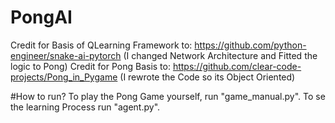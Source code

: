 # PongAI
Credit for Basis of QLearning Framework to: https://github.com/python-engineer/snake-ai-pytorch (I changed Network Architecture and Fitted the logic to Pong)
Credit for Pong Basis to: https://github.com/clear-code-projects/Pong_in_Pygame (I rewrote the Code so its Object Oriented) 

#How to run?
To play the Pong Game yourself, run "game_manual.py".
To se the learning Process run "agent.py".
